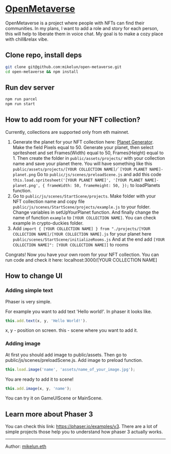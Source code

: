 # [OpenMetaverse](https://meet.buildship.xyz)

OpenMetaverse is a project where people with NFTs can find their communities. In my plans, I want to add a role and story for each person, this will help to liberate them in voice chat. My goal is to make a cozy place with chill&relax vibe.


## Clone repo, install deps

``` bash
git clone git@github.com:mikelun/open-metaverse.git
cd open-metaverse && npm install
```

## Run dev server

``` bash
npm run parcel
npm run start
```

## How to add room for your NFT collection?
Сurrently, collections are supported only from eth mainnet. 
1. Generate the planet for your NFT collection here: [Planet Generator](https://deep-fold.itch.io/pixel-planet-generator). Make the field Pixels equal to 50. Generate your planet, then select spritesheet and set Frames(Width) equal to 50, Frames(Height) equal to 1. Then create the folder in ```public/assets/projects/``` with your collection name and save your planet there. You will have something like this ```public/assets/projects/[YOUR COLLECTION NAME]/`[YOUR PLANET NAME]-planet.png```  Go to ```public/js/scenes/preloadScene.js``` and add this code ```this.load.spritesheet('[YOUR PLANET NAME]', '[YOUR PLANET NAME]-planet.png', {
            frameWidth: 50,
            frameHeight: 50,
        });``` to loadPlanets function.
2. Go to ```public/js/scenes/StartScene/projects```. Make folder with your NFT collection name and copy file ```public/js/scenes/StartScene/projects/example.js``` to your folder. Change variables in setUpYourPlanet function. And finally change the name of function ```example``` to ```[YOUR COLLECTION NAME]```. You can check example in crypto-duckies folder.
3. Add ```import { [YOUR COLLECTION NAME] } from "./projects/[YOUR COLLECTION NAME]/[YOUR COLLECTION NAME].js``` for your planet here  ```public/scenes/StartScene/initializeRooms.js```   And at the end add ```[YOUR COLLECTION NAME]": [YOUR COLLECTION NAME]]``` to rooms

Congrats! Now you have your own room for your NFT collection. You can run code and check it here: localhost:3000/[YOUR COLLECTION NAME]

## How to change UI 
### Adding simple text
Phaser is very simple.

For example you want to add text 'Hello world!'.
In phaser it looks like.
``` js
this.add.text(x, y, 'Hello World!'). 
```
x, y - position on screen. 
this - scene where you want to add it. 

### Adding image
At first you should add image to public/assets. 
Then go to public/js/scenes/preloadScene.js. 
Add image to preload function. 
``` js
this.load.image('name', 'assets/name_of_your_image.jpg');
```
You are ready to add it to scene!  
``` js
this.add.image(x, y, 'name');
```
You can try it on GameUIScene or MainScene. 

## Learn more about Phaser 3 
You can check this link: https://phaser.io/examples/v3. 
There are a lot of simple projects those help you to understand how phaser 3 actually works.

---
Author: [mikelun.eth](https://twitter.com/mikelun_eth)
